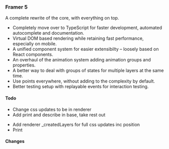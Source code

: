 ### Framer 5

A complete rewrite of the core, with everything on top.

- Completely move over to TypeScript for faster development, automated autocomplete and documentation.
- Virtual DOM based rendering while retaining fast performance, especially on mobile.
- A unified component system for easier extensibilty – loosely based on React components.
- An overhaul of the animation system adding animation groups and properties.
- A better way to deal with groups of states for multiple layers at the same time.
- Use points everywhere, without adding to the complexity by default.
- Better testing setup with replayable events for interaction testing.

#### Todo

+ Change css updates to be in renderer
+ Add print and describe in base, take rest out
- Add renderer _createdLayers for full css updates inc position
- Print

#### Changes

